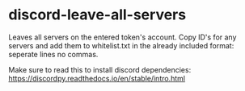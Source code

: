 # discord-leave-all-servers
Leaves all servers on the entered token's account. Copy ID's for any servers and add them to whitelist.txt in the already included format: seperate lines no commas.

Make sure to read this to install discord dependencies: https://discordpy.readthedocs.io/en/stable/intro.html
